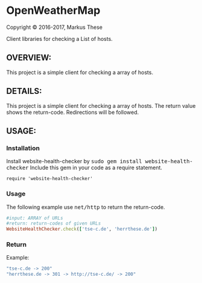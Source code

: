 OpenWeatherMap
==============


Copyright &copy; 2016-2017, Markus These

Client libraries for checking a List of hosts.


OVERVIEW:
---------
This project is a simple client for checking a array of hosts.


DETAILS:
--------
This project is a simple client for checking a array of hosts. The return value shows the return-code. Redirections will be followed.

USAGE:
------

### Installation

Install website-health-checker by <tt>sudo gem install website-health-checker</tt>
Include this gem in your code as a require statement.

    require 'website-health-checker'

### Usage

The following example use <tt>net/http</tt> to return the return-code.

```ruby
#input: ARRAY of URLs
#return: return-codes of given URLs
WebsiteHealthChecker.check(['tse-c.de', 'herrthese.de'])

```

### Return
Example:

```ruby
"tse-c.de -> 200"
"herrthese.de -> 301 -> http://tse-c.de/ -> 200"
```
